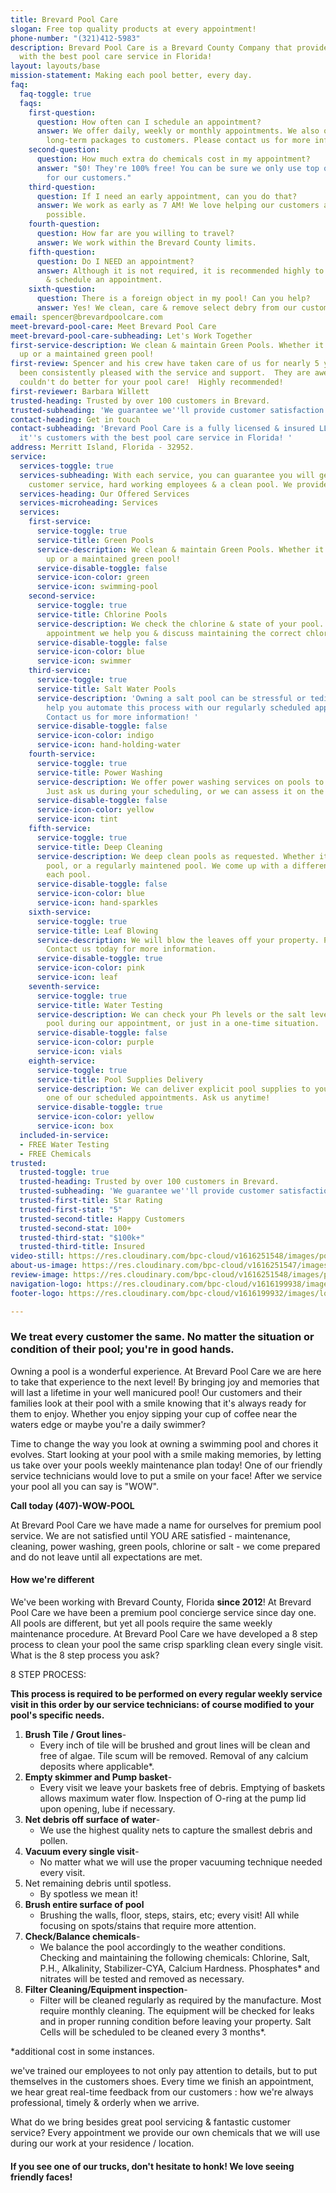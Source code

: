 ```yaml
---
title: Brevard Pool Care
slogan: Free top quality products at every appointment!
phone-number: "(321)412-5983"
description: Brevard Pool Care is a Brevard County Company that provides it's customers
  with the best pool care service in Florida!
layout: layouts/base
mission-statement: Making each pool better, every day.
faq:
  faq-toggle: true
  faqs:
    first-question:
      question: How often can I schedule an appointment?
      answer: We offer daily, weekly or monthly appointments. We also offer select
        long-term packages to customers. Please contact us for more information.
    second-question:
      question: How much extra do chemicals cost in my appointment?
      answer: "$0! They're 100% free! You can be sure we only use top quality products
        for our customers."
    third-question:
      question: If I need an early appointment, can you do that?
      answer: We work as early as 7 AM! We love helping our customers as early as
        possible.
    fourth-question:
      question: How far are you willing to travel?
      answer: We work within the Brevard County limits.
    fifth-question:
      question: Do I NEED an appointment?
      answer: Although it is not required, it is recommended highly to contact us
        & schedule an appointment.
    sixth-question:
      question: There is a foreign object in my pool! Can you help?
      answer: Yes! We clean, care & remove select debry from our customer's pools!
email: spencer@brevardpoolcare.com
meet-brevard-pool-care: Meet Brevard Pool Care
meet-brevard-pool-care-subheading: Let's Work Together
first-service-description: We clean & maintain Green Pools. Whether it's algae build
  up or a maintained green pool!
first-review: Spencer and his crew have taken care of us for nearly 5 years and we've
  been consistently pleased with the service and support.  They are awesome  and you
  couldn't do better for your pool care!  Highly recommended!
first-reviewer: Barbara Willett
trusted-heading: Trusted by over 100 customers in Brevard.
trusted-subheading: 'We guarantee we''ll provide customer satisfaction! '
contact-heading: Get in touch
contact-subheading: 'Brevard Pool Care is a fully licensed & insured LLC that provides
  it''s customers with the best pool care service in Florida! '
address: Merritt Island, Florida - 32952.
service:
  services-toggle: true
  services-subheading: With each service, you can guarantee you will get top notch
    customer service, hard working employees & a clean pool. We provide that.
  services-heading: Our Offered Services
  services-microheading: Services
  services:
    first-service:
      service-toggle: true
      service-title: Green Pools
      service-description: We clean & maintain Green Pools. Whether it's algae build
        up or a maintained green pool!
      service-disable-toggle: false
      service-icon-color: green
      service-icon: swimming-pool
    second-service:
      service-toggle: true
      service-title: Chlorine Pools
      service-description: We check the chlorine & state of your pool. During every
        appointment we help you & discuss maintaining the correct chlorine levels.
      service-disable-toggle: false
      service-icon-color: blue
      service-icon: swimmer
    third-service:
      service-toggle: true
      service-title: Salt Water Pools
      service-description: 'Owning a salt pool can be stressful or tedious. We can
        help you automate this process with our regularly scheduled appointments.
        Contact us for more information! '
      service-disable-toggle: false
      service-icon-color: indigo
      service-icon: hand-holding-water
    fourth-service:
      service-toggle: true
      service-title: Power Washing
      service-description: We offer power washing services on pools to all our customers!
        Just ask us during your scheduling, or we can assess it on the spot.
      service-disable-toggle: false
      service-icon-color: yellow
      service-icon: tint
    fifth-service:
      service-toggle: true
      service-title: Deep Cleaning
      service-description: We deep clean pools as requested. Whether it's an abandoned
        pool, or a regularly maintened pool. We come up with a different plan for
        each pool.
      service-disable-toggle: false
      service-icon-color: blue
      service-icon: hand-sparkles
    sixth-service:
      service-toggle: true
      service-title: Leaf Blowing
      service-description: We will blow the leaves off your property. Priced per sq/ft.
        Contact us today for more information.
      service-disable-toggle: true
      service-icon-color: pink
      service-icon: leaf
    seventh-service:
      service-toggle: true
      service-title: Water Testing
      service-description: We can check your Ph levels or the salt levels of your
        pool during our appointment, or just in a one-time situation.
      service-disable-toggle: false
      service-icon-color: purple
      service-icon: vials
    eighth-service:
      service-toggle: true
      service-title: Pool Supplies Delivery
      service-description: We can deliver explicit pool supplies to you, only during
        one of our scheduled appointments. Ask us anytime!
      service-disable-toggle: true
      service-icon-color: yellow
      service-icon: box
  included-in-service:
  - FREE Water Testing
  - FREE Chemicals
trusted:
  trusted-toggle: true
  trusted-heading: Trusted by over 100 customers in Brevard.
  trusted-subheading: 'We guarantee we''ll provide customer satisfaction! '
  trusted-first-title: Star Rating
  trusted-first-stat: "5"
  trusted-second-title: Happy Customers
  trusted-second-stat: 100+
  trusted-third-stat: "$100k+"
  trusted-third-title: Insured
video-still: https://res.cloudinary.com/bpc-cloud/v1616251548/images/pool-chlorine_ojrfrq.jpg
about-us-image: https://res.cloudinary.com/bpc-cloud/v1616251547/images/pool-chlorine-two_joeo7z.jpg
review-image: https://res.cloudinary.com/bpc-cloud/v1616251548/images/pool-salt_mtxhzg.jpg
navigation-logo: https://res.cloudinary.com/bpc-cloud/v1616199938/images/logoexpanded_icou0s.png
footer-logo: https://res.cloudinary.com/bpc-cloud/v1616199932/images/logo_jr9gmt.png

---
```

### We treat every customer the same. No matter the situation or condition of their pool; you're in good hands.

Owning a pool is a wonderful experience. At Brevard Pool Care we are here to take that experience to the next level! By bringing joy and memories that will last a lifetime in your well manicured pool! Our customers and their families look at their pool with a smile knowing that it's always ready for them to enjoy. Whether you enjoy sipping your cup of coffee near the waters edge or maybe you're a daily swimmer? 

Time to change the way you look at owning a swimming pool and chores it evolves. Start looking at your pool with a smile making memories, by letting us take over your pools weekly maintenance plan today! One of our friendly service technicians would love to put a smile on your face! After we service your pool all you can say is "WOW". 

**Call today (407)-WOW-POOL**

At Brevard Pool Care we have made a name for ourselves for premium pool service. We are not satisfied until YOU ARE satisfied - maintenance, cleaning, power washing, green pools, chlorine or salt - we come prepared and do not leave until all expectations are met.

#### How we're different

We've been working with Brevard County, Florida **since 2012**! At Brevard Pool Care we have been a premium pool concierge service since day one. All pools are different, but yet all pools require the same weekly maintenance procedure. At Brevard Pool Care we have developed a 8 step process to clean your pool the same crisp sparkling clean every single visit. What is the 8 step process you ask?

8 STEP PROCESS:

**This process is required to be performed on every regular weekly service visit in this order by our service technicians: of course modified to your pool's specific needs.**

1. **Brush Tile / Grout lines**-
   * Every inch of tile will be brushed and grout lines will be clean and free of algae. Tile scum will be removed. Removal of any calcium deposits where applicable*. 
2. **Empty skimmer and Pump basket**-
   * Every visit we leave your baskets free of debris. Emptying of baskets allows maximum water flow. Inspection of O-ring at the pump lid upon opening, lube if necessary.
3. **Net debris off surface of water**-
   * We use the highest quality nets to capture the smallest debris and pollen. 
4. **Vacuum every single visit**-
   * No matter what we will use the proper vacuuming technique needed every visit.
5. Net remaining debris until spotless.
   * By spotless we mean it!
6. **Brush entire surface of pool** 
   * Brushing the walls, floor, steps, stairs, etc; every visit! All while focusing on spots/stains that require more attention.
7. **Check/Balance chemicals**- 
   * We balance the pool accordingly to the weather conditions. Checking and maintaining the following chemicals: Chlorine, Salt, P.H., Alkalinity, Stabilizer-CYA, Calcium Hardness. Phosphates* and nitrates will be tested and removed as necessary.
8. **Filter Cleaning/Equipment inspection**-  
   * Filter will be cleaned regularly as required by the manufacture. Most require monthly cleaning. The equipment will be checked for leaks and in proper running condition before leaving your property. Salt Cells will be scheduled to be cleaned every 3 months*.

\*additional cost in some instances.

 we've trained our employees to not only pay attention to details, but to put themselves in the customers shoes. Every time we finish an appointment, we hear great real-time feedback from our customers : how we're always professional, timely & orderly when we arrive.

What do we bring besides great pool servicing & fantastic customer service?  Every appointment we provide our own chemicals that we will use during our work at your residence / location. 

#### If you see one of our trucks, don't hesitate to honk! We love seeing friendly faces!